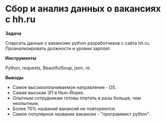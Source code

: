 # Сбор и анализ данных о вакансиях с hh.ru

**Задача**

Cпарсить данные о вакансиях python разработчиков с сайта hh.ru. Проанализировать должности и уровни зарплат.

**Инструменты**

Python, requests, BeautifulSoup, json, re.

**Выводы**

- Самое высокооплачиваемое направление - DS.
- Самая высокая ЗП в Нью-Йорке.
- Опытным сотрудникам готовы платить в разы больше, чем неопытным.
- Более 70% названий вакансий не повторяются.
- Самое популярное название вакансии - "программист python".

